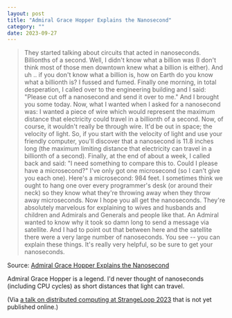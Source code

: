 ```yaml
---
layout: post
title: "Admiral Grace Hopper Explains the Nanosecond"
category: ""
date: 2023-09-27
---
```


>They started talking about circuits that acted in nanoseconds.  Billionths of a second.  Well, I didn't know what a billion was (I don't think most of those men downtown knew what a billion is either).  And uh .. if you don't know what a billion is, how on Earth do you know what a billionth is?  I fussed and fumed.  Finally one morning, in total desperation, I called over to the engineering building and I said: "Please cut off a nanosecond and send it over to me."  And I brought you some today.  Now, what I wanted when I asked for a nanosecond was:  I wanted a piece of wire which would represent the maximum distance that electricity could travel in a billionth of a second.  Now, of course, it wouldn't really be through wire.  It'd be out in space; the velocity of light.  So, if you start with the velocity of light and use your friendly computer, you'll discover that a nanosecond is 11.8 inches long (the maximum limiting distance that electricity can travel in a billionth of a second).  Finally, at the end of about a week, I called back and said:  "I need something to compare this to.  Could I please have a microsecond?"  I've only got one microsecond (so I can't give you each one).  Here's a microsecond:  984 feet.  I sometimes think we ought to hang one over every programmer's desk (or around their neck) so they know what they're throwing away when they throw away microseconds.  Now I hope you all get the nanoseconds.  They're absolutely marvelous for explaining to wives and husbands and children and Admirals and Generals and people like that.  An Admiral wanted to know why it took so damn long to send a message via satellite.  And I had to point out that between here and the satellite there were a very large number of nanoseconds.  You see -- you can explain these things.  It's really very helpful, so be sure to get your nanoseconds.

Source: [Admiral Grace Hopper Explains the Nanosecond](https://www.youtube.com/watch?v=9eyFDBPk4Yw)

Admiral Grace Hopper is a legend.  I'd never thought of nanoseconds (including CPU cycles) as short distances that light can travel.

(Via [a talk on distributed computing at StrangeLoop 2023](https://thestrangeloop.com/2023/programming-distributed-systems.html) that is not yet published online.)


